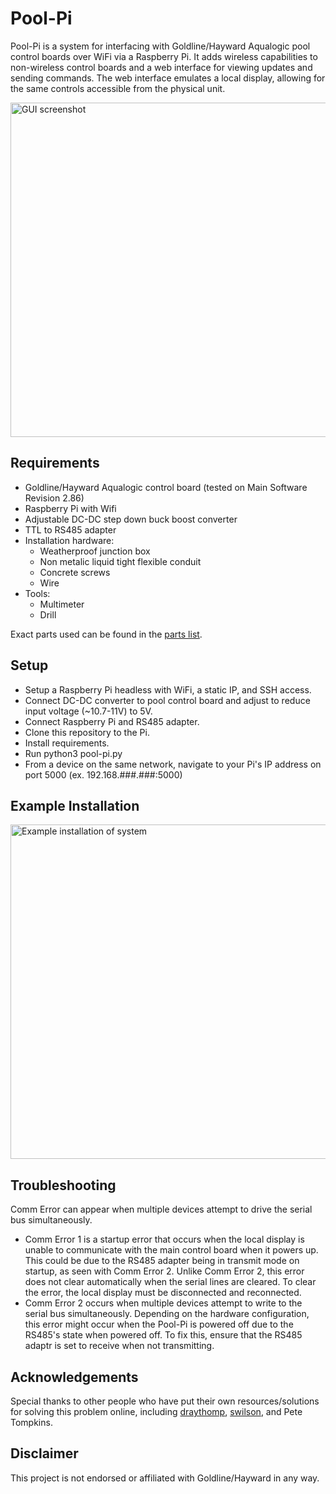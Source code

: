 # Pool-Pi
Pool-Pi is a system for interfacing with Goldline/Hayward Aqualogic pool control boards over WiFi via a Raspberry Pi. It adds wireless capabilities to non-wireless control boards and a web interface for viewing updates and sending commands. The web interface emulates a local display, allowing for the same controls accessible from the physical unit.

<img width="535" alt="GUI screenshot" src="https://user-images.githubusercontent.com/50851884/148461897-e62c1e67-c185-4a5d-9e2b-00265cb0063c.png">
<!-- TODO update GUI -->

<!-- TODO add video -->

## Requirements
* Goldline/Hayward Aqualogic control board (tested on Main Software Revision 2.86)
* Raspberry Pi with Wifi
* Adjustable DC-DC step down buck boost converter
* TTL to RS485 adapter
* Installation hardware:
    * Weatherproof junction box
    * Non metalic liquid tight flexible conduit
    * Concrete screws
    * Wire
* Tools:
    * Multimeter
    * Drill

Exact parts used can be found in the [parts list](/PARTS_LIST.md).

## Setup
* Setup a Raspberry Pi headless with WiFi, a static IP, and SSH access.
* Connect DC-DC converter to pool control board and adjust to reduce input voltage (~10.7-11V) to 5V.
* Connect Raspberry Pi and RS485 adapter.
* Clone this repository to the Pi.
* Install requirements.
* Run python3 pool-pi.py
* From a device on the same network, navigate to your Pi's IP address on port 5000 (ex. 192.168.###.###:5000)

## Example Installation
<img width="535" alt="Example installation of system" src="https://user-images.githubusercontent.com/50851884/148461682-f07c4a02-8b73-4562-b3c5-ed5b3da4c904.jpg">

## Troubleshooting
Comm Error can appear when multiple devices attempt to drive the serial bus simultaneously.
* Comm Error 1 is a startup error that occurs when the local display is unable to communicate with the main control board when it powers up. This could be due to the RS485 adapter being in transmit mode on startup, as seen with Comm Error 2. Unlike Comm Error 2, this error does not clear automatically when the serial lines are cleared. To clear the error, the local display must be disconnected and reconnected.
* Comm Error 2 occurs when multiple devices attempt to write to the serial bus simultaneously. Depending on the hardware configuration, this error might occur when the Pool-Pi is powered off due to the RS485's state when powered off. To fix this, ensure that the RS485 adaptr is set to receive when not transmitting.

## Acknowledgements
Special thanks to other people who have put their own resources/solutions for solving this problem online, including [draythomp](http://www.desert-home.com/), [swilson](https://github.com/swilson/aqualogic), and Pete Tompkins.

## Disclaimer
This project is not endorsed or affiliated with Goldline/Hayward in any way.
